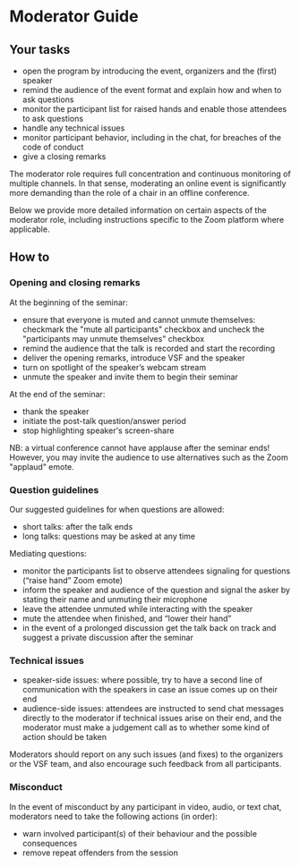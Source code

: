 # Moderator Guide

## Your tasks
 

* open the program by introducing the event, organizers and the (first) speaker
* remind the audience of the event format and explain how and when to ask questions
* monitor the participant list for raised hands and enable those attendees to ask questions
* handle any technical issues 
* monitor participant behavior, including in the chat, for breaches of the code of conduct
* give a closing remarks

The moderator role requires full concentration and continuous monitoring of multiple channels. In that sense, moderating an online event is significantly more demanding than the role of a chair in an offline conference.

Below we provide more detailed information on certain aspects of the moderator role, including instructions specific to the Zoom platform where applicable. 

## How to

### Opening and closing remarks

At the beginning of the seminar: 

* ensure that everyone is muted and cannot unmute themselves: checkmark the "mute all participants" checkbox and uncheck the "participants may unmute themselves" checkbox
* remind the audience that the talk is recorded and start the recording
* deliver the opening remarks, introduce VSF and the speaker
* turn on spotlight of the speaker’s webcam stream
* unmute the speaker and invite them to begin their seminar

At the end of the seminar: 

* thank the speaker 
* initiate the post-talk question/answer period
* stop highlighting speaker's screen-share

NB: a virtual conference cannot have applause after the seminar ends! However, you may invite the audience to use alternatives such as the Zoom "applaud" emote.


### Question guidelines

Our suggested guidelines for when questions are allowed:
* short talks: after the talk ends
* long talks: questions may be asked at any time

Mediating questions:

* monitor the participants list to observe attendees signaling for questions (“raise hand” Zoom emote)
* inform the speaker and audience of the question and signal the asker by stating their name and unmuting their microphone
* leave the attendee unmuted while interacting with the speaker
* mute the attendee when finished, and “lower their hand”
* in the event of a prolonged discussion get the talk back on track and suggest a private discussion after the seminar


### Technical issues

* speaker-side issues: where possible, try to have a second line of communication with the speakers in case an issue comes up on their end
* audience-side issues: attendees are instructed to send chat messages directly to the moderator if technical issues arise on their end, and the moderator must make a judgement call as to whether some kind of action should be taken

Moderators should report on any such issues (and fixes) to the organizers or the VSF team, and also encourage such feedback from all participants.


### Misconduct

In the event of misconduct by any participant in video, audio, or text chat, moderators need to take the following actions (in order):

* warn involved participant(s) of their behaviour and the possible consequences
* remove repeat offenders from the session
